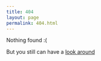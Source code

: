 ```yaml
---
title: 404
layout: page
permalink: 404.html
---
```


Nothing found :(

But you still can have a [look around](/index.html)
